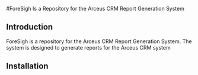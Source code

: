 #ForeSigh Is a Repository for the Arceus CRM Report Generation System

## Introduction

ForeSigh is a repository for the Arceus CRM Report Generation System. The system is designed to generate reports for the Arceus CRM system

## Installation
